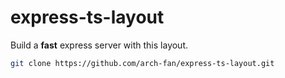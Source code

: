# express-ts-layout

Build a **fast** express server with this layout.
```sh
git clone https://github.com/arch-fan/express-ts-layout.git
```
